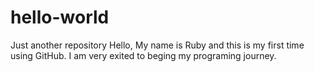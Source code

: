 # hello-world
Just another repository
Hello,
My name is Ruby and this is my first time using GitHub. I am very exited to beging my programing journey.
